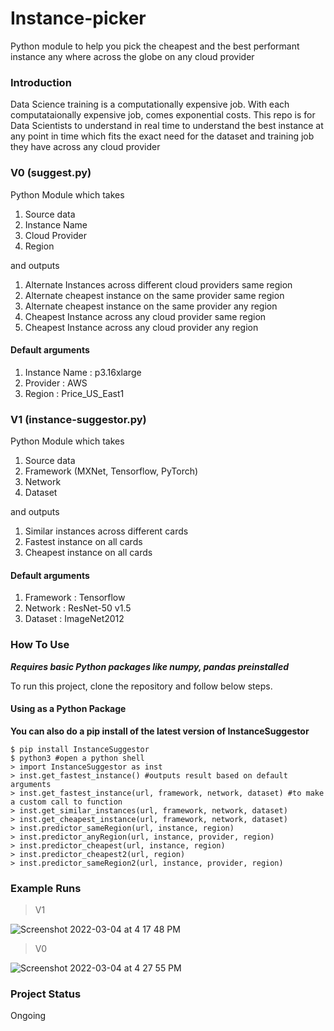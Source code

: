 # Instance-picker
Python module to help you pick the cheapest and the best performant instance any where across the globe on any cloud provider

### Introduction
Data Science training is a computationally expensive job. With each computataionally expensive job, comes exponential costs. This repo is for Data Scientists to understand in real time to understand the best instance at any point in time which fits the exact need for the dataset and training job they have across any cloud provider

### V0 (suggest.py)

Python Module which takes 
 1. Source data
 2. Instance Name
 3. Cloud Provider
 4. Region

and outputs
 1. Alternate Instances across different cloud providers same region
 2. Alternate cheapest instance on the same provider same region
 3. Alternate cheapest instance on the same provider any region
 4. Cheapest Instance across any cloud provider same region
 5. Cheapest Instance across any cloud provider any region

#### Default arguments
 1. Instance Name : p3.16xlarge
 2. Provider : AWS
 3. Region : Price_US_East1

### V1 (instance-suggestor.py)

Python Module which takes
 1. Source data 
 2. Framework (MXNet, Tensorflow, PyTorch)
 3. Network
 4. Dataset 

and outputs
 1. Similar instances across different cards
 2. Fastest instance on all cards
 3. Cheapest instance on all cards

#### Default arguments
 1. Framework : Tensorflow
 2. Network : ResNet-50 v1.5
 3. Dataset : ImageNet2012
 
### How To Use

***Requires basic Python packages like numpy, pandas preinstalled***

To run this project, clone the repository and follow below steps.

#### Using as a Python Package
**You can also do a pip install of the latest version of InstanceSuggestor**

```
$ pip install InstanceSuggestor
$ python3 #open a python shell
> import InstanceSuggestor as inst
> inst.get_fastest_instance() #outputs result based on default arguments
> inst.get_fastest_instance(url, framework, network, dataset) #to make a custom call to function
> inst.get_similar_instances(url, framework, network, dataset)
> inst.get_cheapest_instance(url, framework, network, dataset)
> inst.predictor_sameRegion(url, instance, region)
> inst.predictor_anyRegion(url, instance, provider, region)
> inst.predictor_cheapest(url, instance, region)
> inst.predictor_cheapest2(url, region)
> inst.predictor_sameRegion2(url, instance, provider, region)
```


### Example Runs

> V1

![Screenshot 2022-03-04 at 4 17 48 PM](https://user-images.githubusercontent.com/30073239/156749629-bc1119bd-75f5-4441-9887-c2aa76a81180.png)

> V0

![Screenshot 2022-03-04 at 4 27 55 PM](https://user-images.githubusercontent.com/30073239/156751131-4da9d119-51c4-4e5c-bbda-7072fe527883.png)

### Project Status
 Ongoing
